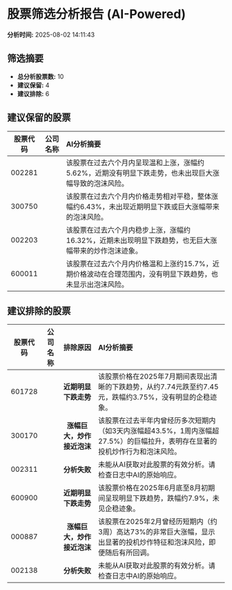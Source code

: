 # 股票筛选分析报告 (AI-Powered)

**分析时间:** 2025-08-02 14:11:43

## 筛选摘要

- **总分析股票数:** 10
- **建议保留:** 4
- **建议排除:** 6

## 建议保留的股票

| 股票代码 | 公司名称 | AI分析摘要 |
|:---:|:---:|:---|
| 002281 |  | 该股票在过去六个月内呈现温和上涨，涨幅约5.62%，近期没有明显下跌走势，也未出现巨大涨幅导致的泡沫风险。 |
| 300750 |  | 该股票在过去六个月内价格走势相对平稳，整体涨幅约6.43%，未出现近期明显下跌或巨大涨幅带来的泡沫风险。 |
| 002203 |  | 该股票在过去六个月内稳步上涨，涨幅约16.32%，近期未出现明显下跌趋势，也无巨大涨幅带来的炒作泡沫迹象。 |
| 600011 |  | 该股票在过去六个月内价格温和上涨约15.7%，近期价格波动在合理范围内，没有明显下跌趋势，也未显示出泡沫风险。 |

## 建议排除的股票

| 股票代码 | 公司名称 | 排除原因 | AI分析摘要 |
|:---:|:---:|:---:|:---|
| 601728 |  | **近期明显下跌走势** | 该股票价格在2025年7月期间表现出清晰的下跌趋势，从约7.74元跌至约7.45元，跌幅约3.75%，没有明显的企稳迹象。 |
| 300170 |  | **涨幅巨大，炒作接近泡沫** | 该股票在过去半年内曾经历多次短期内（如3天内涨幅超43.5%，1周内涨幅超27.5%）的巨幅拉升，表明存在显著的投机炒作行为和泡沫风险。 |
| 002311 |  | **分析失败** | 未能从AI获取对此股票的有效分析。请检查日志中AI的原始响应。 |
| 600900 |  | **近期明显下跌走势** | 该股票价格在2025年6月底至8月初期间呈现明显下跌趋势，跌幅约7.9%，未见企稳迹象。 |
| 000887 |  | **涨幅巨大，炒作接近泡沫** | 该股票在2025年2月曾经历短期内（约3周）高达73%的非常巨大涨幅，显示出显著的投机炒作特征和泡沫风险，即便随后有所回调。 |
| 002138 |  | **分析失败** | 未能从AI获取对此股票的有效分析。请检查日志中AI的原始响应。 |
